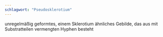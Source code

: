 ```yaml
---
schlagwort: "Pseudosklerotium"
---
```

unregelmäßig geformtes, einem Sklerotium ähnliches Gebilde, das aus mit Substratteilen vermengten Hyphen besteht

